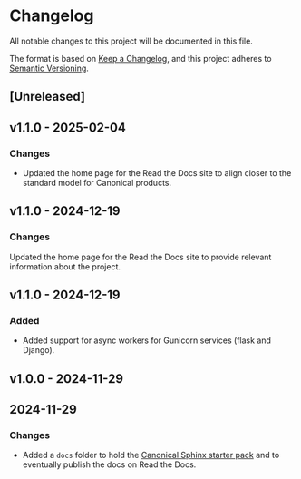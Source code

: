 # Changelog

All notable changes to this project will be documented in this file.

The format is based on [Keep a Changelog](https://keepachangelog.com/en/1.1.0/),
and this project adheres to [Semantic Versioning](https://semver.org/spec/v2.0.0.html).

## [Unreleased]

## v1.1.0 - 2025-02-04

### Changes

* Updated the home page for the Read the Docs site to align closer to the
standard model for Canonical products.

## v1.1.0 - 2024-12-19

### Changes

Updated the home page for the Read the Docs site to provide relevant information
about the project.

## v1.1.0 - 2024-12-19

### Added

* Added support for async workers for Gunicorn services (flask and Django).

## v1.0.0 - 2024-11-29

## 2024-11-29

### Changes

* Added a `docs` folder to hold the
  [Canonical Sphinx starter pack](https://github.com/canonical/sphinx-docs-starter-pack)
  and to eventually publish the docs on Read the Docs.

